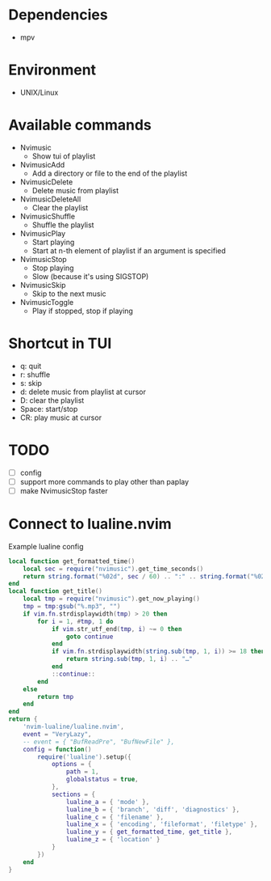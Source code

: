 # Dependencies
- mpv

# Environment
- UNIX/Linux

# Available commands
- Nvimusic
    - Show tui of playlist
- NvimusicAdd
    - Add a directory or file to the end of the playlist
- NvimusicDelete
    - Delete music from playlist
- NvimusicDeleteAll
    - Clear the playlist
- NvimusicShuffle
    - Shuffle the playlist
- NvimusicPlay
    - Start playing
    - Start at n-th element of playlist if an argument is specified
- NvimusicStop
    - Stop playing
    - Slow (because it's using SIGSTOP)
- NvimusicSkip
    - Skip to the next music
- NvimusicToggle
    - Play if stopped, stop if playing

# Shortcut in TUI
- q: quit
- r: shuffle
- s: skip
- d: delete music from playlist at cursor
- D: clear the playlist
- Space: start/stop
- CR: play music at cursor

# TODO
- [ ] config
- [ ] support more commands to play other than paplay
- [ ] make NvimusicStop faster

# Connect to lualine.nvim
Example lualine config
```lua
local function get_formatted_time()
    local sec = require("nvimusic").get_time_seconds()
    return string.format("%02d", sec / 60) .. ":" .. string.format("%02d", sec % 60)
end
local function get_title()
    local tmp = require("nvimusic").get_now_playing()
    tmp = tmp:gsub("%.mp3", "")
    if vim.fn.strdisplaywidth(tmp) > 20 then
        for i = 1, #tmp, 1 do
            if vim.str_utf_end(tmp, i) ~= 0 then
                goto continue
            end
            if vim.fn.strdisplaywidth(string.sub(tmp, 1, i)) >= 18 then
                return string.sub(tmp, 1, i) .. "…"
            end
            ::continue::
        end
    else
        return tmp
    end
end
return {
    'nvim-lualine/lualine.nvim',
    event = "VeryLazy",
    -- event = { "BufReadPre", "BufNewFile" },
    config = function()
        require('lualine').setup({
            options = {
                path = 1,
                globalstatus = true,
            },
            sections = {
                lualine_a = { 'mode' },
                lualine_b = { 'branch', 'diff', 'diagnostics' },
                lualine_c = { 'filename' },
                lualine_x = { 'encoding', 'fileformat', 'filetype' },
                lualine_y = { get_formatted_time, get_title },
                lualine_z = { 'location' }
            }
        })
    end
}
```
